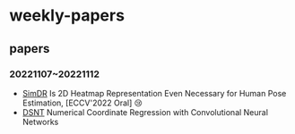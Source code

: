 <!--
 * @Author: sjhuang
 * @Date: 2022-11-12 23:51:09
 * @LastEditTime: 2022-11-28 20:46:08
 * @FilePath: /weekly_papers/README.md
-->
# weekly-papers

## papers 
### 20221107~20221112
- [SimDR](https://arxiv.org/abs/2107.03332)
Is 2D Heatmap Representation Even Necessary for Human Pose Estimation, [ECCV'2022 Oral] 😢
- [DSNT](https://arxiv.org/abs/1801.07372) Numerical Coordinate Regression with Convolutional Neural Networks
  